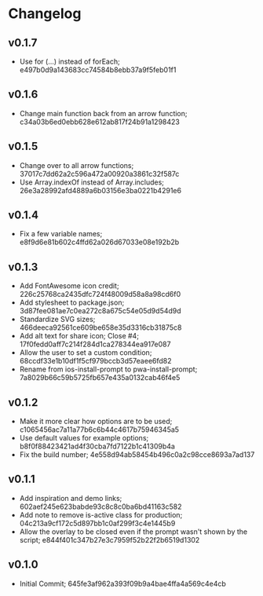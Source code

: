 # Changelog

## v0.1.7

- Use for (...) instead of forEach; e497b0d9a143683cc74584b8ebb37a9f5feb01f1

## v0.1.6

- Change main function back from an arrow function; c34a03b6ed0ebb628e612ab817f24b91a1298423

## v0.1.5

- Change over to all arrow functions; 37017c7dd62a2c596a472a00920a3861c32f587c
- Use Array.indexOf instead of Array.includes; 26e3a28992afd4889a6b03156e3ba0221b4291e6

## v0.1.4

- Fix a few variable names; e8f9d6e81b602c4ffd62a026d67033e08e192b2b

## v0.1.3

- Add FontAwesome icon credit; 226c25768ca2435dfc724f48009d58a8a98cd6f0
- Add stylesheet to package.json; 3d87fee081ae7c0ea272c8a675c54e05d9d54d9d
- Standardize SVG sizes; 466deeca92561ce609be658e35d3316cb31875c8
- Add alt text for share icon; Close #4; 17f0fedd0aff7c214f284d1ca278344ea917e087
- Allow the user to set a custom condition; 68ccdf33e1b10df1f5cf979bccb3d57eaee6fd82
- Rename from ios-install-prompt to pwa-install-prompt; 7a8029b66c59b5725fb657e435a0132cab46f4e5

## v0.1.2

- Make it more clear how options are to be used; c1065456ac7a11a77b6c6b44c4617b75946345a5
- Use default values for example options; b8f0f88423421ad4f30cba7fd7122b1c41309b4a
- Fix the build number; 4e558d94ab58454b496c0a2c98cce8693a7ad137

## v0.1.1

- Add inspiration and demo links; 602aef245e623babde93c8c8c0ba6bd41163c582
- Add note to remove is-active class for production; 04c213a9cf172c5d897bb1c0af299f3c4e1445b9
- Allow the overlay to be closed even if the prompt wasn't shown by the script; e844f401c347b27e3c7959f52b22f2b6519d1302

## v0.1.0

- Initial Commit; 645fe3af962a393f09b9a4bae4ffa4a569c4e4cb
